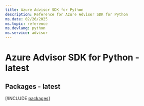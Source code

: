```yaml
---
title: Azure Advisor SDK for Python
description: Reference for Azure Advisor SDK for Python
ms.date: 02/26/2025
ms.topic: reference
ms.devlang: python
ms.service: advisor
---
```

# Azure Advisor SDK for Python - latest
## Packages - latest
[!INCLUDE [packages](advisor-index.md)]